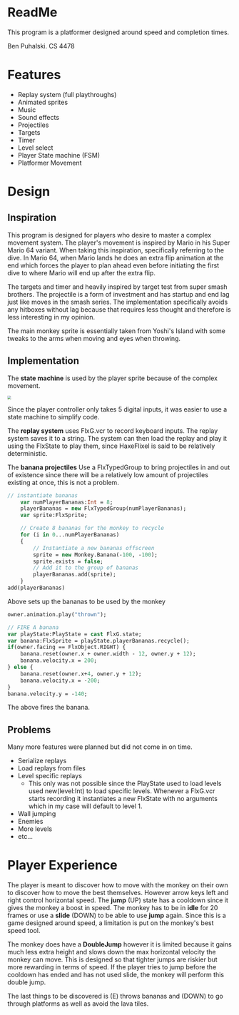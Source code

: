 # ReadMe

This program is a platformer designed around speed and completion times.

Ben Puhalski. CS 4478

# Features

- Replay system (full playthroughs)
- Animated sprites
- Music
- Sound effects
- Projectiles
- Targets
- Timer
- Level select
- Player State machine (FSM)
- Platformer Movement

# Design

## Inspiration

This program is designed for players who desire to master a complex movement system. The player's movement is inspired by Mario in his Super Mario 64 variant. When taking this inspiration, specifically referring to the dive. In Mario 64, when Mario lands he does an extra flip animation at the end which forces the player to plan ahead even before initiating the first dive to where Mario will end up after the extra flip.

The targets and timer and heavily inspired by target test from super smash brothers. The projectile is a form of investment and has startup and end lag just like moves in the smash series. The implementation specifically avoids any hitboxes without lag because that requires less thought and therefore is less interesting in my opinion.

The main monkey sprite is essentially taken from Yoshi's Island with some tweaks to the arms when moving and eyes when throwing.

## Implementation

The **state machine** is used by the player sprite because of the complex movement. 

<img src="D:\Documents\University\Game Programming\proj 1\statemachine.png" style="zoom: 50%;" />

Since the player controller only takes 5 digital inputs, it was easier to use a state machine to simplify code.



The **replay system** uses FlxG.vcr to record keyboard inputs. The replay system saves it to a string. The system can then load the replay and play it using the FlxState to play them, since HaxeFlixel is said to be relatively deterministic. 

The **banana projectiles** Use a FlxTypedGroup to bring projectiles in and out of existence since there will be a relatively low amount of projectiles existing at once, this is not a problem.  

```haxe
// instantiate bananas
	var numPlayerBananas:Int = 8;
	playerBananas = new FlxTypedGroup(numPlayerBananas);
	var sprite:FlxSprite;

	// Create 8 bananas for the monkey to recycle
	for (i in 0...numPlayerBananas)
	{
		// Instantiate a new bananas offscreen
		sprite = new Monkey.Banana(-100, -100);
		sprite.exists = false;
		// Add it to the group of bananas
		playerBananas.add(sprite);
	}
add(playerBananas)
```

Above sets up the bananas to be used by the monkey

```haxe
owner.animation.play("thrown");

// FIRE A banana
var playState:PlayState = cast FlxG.state;
var banana:FlxSprite = playState.playerBananas.recycle();
if(owner.facing == FlxObject.RIGHT) {
	banana.reset(owner.x + owner.width - 12, owner.y + 12);
	banana.velocity.x = 200;
} else {
	banana.reset(owner.x+4, owner.y + 12);
	banana.velocity.x = -200;
}
banana.velocity.y = -140;
```

The above fires the banana.

## Problems

Many more features were planned but did not come in on time. 

- Serialize replays
- Load replays from files
- Level specific replays
  - This only was not possible since the PlayState used to load levels used new(level:Int) to load specific levels. Whenever a FlxG.vcr starts recording it instantiates a new FlxState with no arguments which in my case will default to level 1. 
- Wall jumping
- Enemies
- More levels
- etc...

# Player Experience

The player is meant to discover how to move with the monkey on their own to discover how to move the best themselves. However arrow keys left and right control horizontal speed. The **jump** (UP) state has a cooldown since it gives the monkey a boost in speed. The monkey has to be in **idle** for 20 frames or use a **slide** (DOWN) to be able to use **jump** again. Since this is a game designed around speed, a limitation is put on the monkey's best speed tool.

The monkey does have a **DoubleJump** however it is limited because it gains much less extra height and slows down the max horizontal velocity the monkey can move. This is designed so that tighter jumps are riskier but more rewarding in terms of speed. If the player tries to jump before the cooldown has ended and has not used slide, the monkey will perform this double jump.

The last things to be discovered is (E) throws bananas and (DOWN) to go through platforms as well as avoid the lava tiles.








